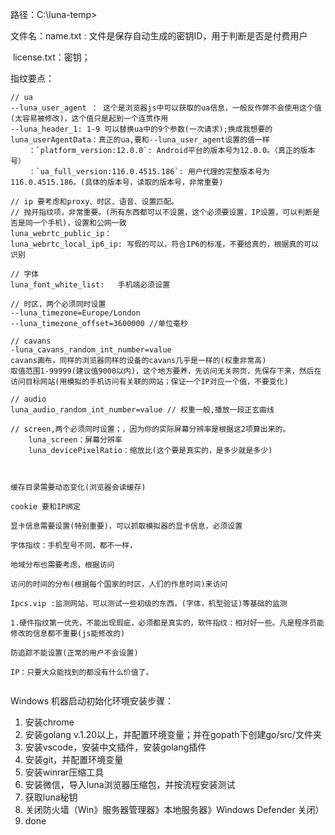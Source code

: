 
路径：C:\luna-temp>

文件名：name.txt : 文件是保存自动生成的密钥ID，用于判断是否是付费用户

​		license.txt：密钥；

指纹要点：

```
// ua
--luna_user_agent ： 这个是浏览器js中可以获取的ua信息，一般反作弊不会使用这个值(太容易被修改)，这个值只是起到一个连贯作用
--luna_header_1: 1-9 可以替换ua中的9个参数(一次请求);换成我想要的
luna_userAgentData：真正的ua,要和--luna_user_agent设置的值一样
	：`platform_version:12.0.0`: Android平台的版本号为12.0.0。（真正的版本号）
	：`ua_full_version:116.0.4515.186`: 用户代理的完整版本号为116.0.4515.186。(具体的版本号，读取的版本号，非常重要)

// ip 要考虑和proxy、时区、语音、设置匹配。
// 抛开指纹项，非常重要。(所有东西都可以不设置，这个必须要设置，IP设置，可以判断是否是同一个手机)，设置和公网一致
luna_webrtc_public_ip：
luna_webrtc_local_ip6_ip: 写假的可以，符合IP6的标准，不要给真的，根据真的可以识别

// 字体
luna_font_white_list:	手机端必须设置

// 时区，两个必须同时设置
--luna_timezone=Europe/London
--luna_timezone_offset=3600000 //单位毫秒

// cavans
-luna_cavans_random_int_number=value
cavans画布，同样的浏览器同样的设备的cavans几乎是一样的(权重非常高)
取值范围1-99999(建议值9000以内)，这个地方要养，先访问无关网页，先保存下来，然后在访问目标网站(用模拟的手机访问有关联的网站；保证一个IP对应一个值，不要变化)

// audio
luna_audio_random_int_number=value // 权重一般,播放一段正玄曲线

// screen,两个必须同时设置；，因为你的实际屏幕分辨率是根据这2项算出来的。
	luna_screen：屏幕分辨率
 	luna_devicePixelRatio：缩放比(这个要是真实的，是多少就是多少)
 	
 	
 	
缓存目录需要动态变化(浏览器会读缓存)

cookie 要和IP绑定

显卡信息需要设置(特别重要)，可以抓取模拟器的显卡信息，必须设置

字体指纹：手机型号不同，都不一样，

地域分布也需要考虑，根据访问

访问的时间的分布(根据每个国家的时区，人们的作息时间)来访问

Ipcs.vip :监测网站，可以测试一些初级的东西，(字体，机型验证)等基础的监测

1.硬件指纹第一优先，不能出现瑕疵，必须都是真实的，软件指纹：相对好一些。凡是程序员能修改的信息都不重要(js能修改的)

防追踪不能设置(正常的用户不会设置)

IP：只要大众能找到的都没有什么价值了。
 	
```

Windows 机器启动初始化环境安装步骤：
1. 安装chrome
2. 安装golang v.1.20以上，并配置环境变量；并在gopath下创建go/src/文件夹
3. 安装vscode，安装中文插件，安装golang插件
4. 安装git，并配置环境变量
5. 安装winrar压缩工具
6. 安装微信，导入luna浏览器压缩包，并按流程安装测试
7. 获取luna秘钥
8. 关闭防火墙（Win》服务器管理器》本地服务器》Windows Defender 关闭）
9. done